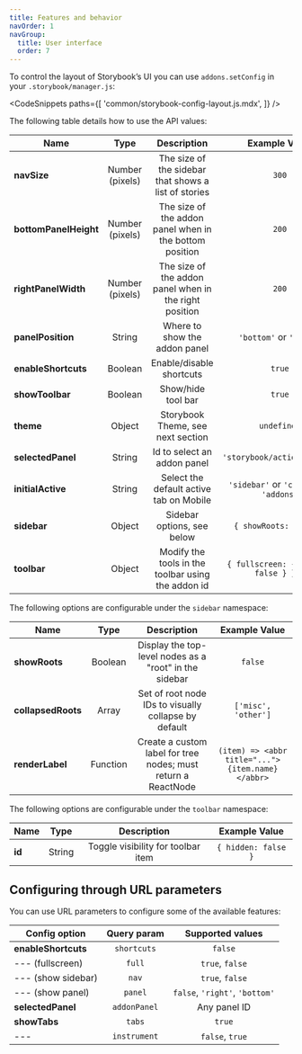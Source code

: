 ```yaml
---
title: Features and behavior
navOrder: 1
navGroup:
  title: User interface
  order: 7
---
```


To control the layout of Storybook’s UI you can use `addons.setConfig` in your `.storybook/manager.js`:

<!-- prettier-ignore-start -->

<CodeSnippets
  paths={[
    'common/storybook-config-layout.js.mdx',
  ]}
/>

<!-- prettier-ignore-end -->

The following table details how to use the API values:

| Name                  |      Type       |                       Description                       |              Example Value              |
| --------------------- | :-------------: | :-----------------------------------------------------: | :-------------------------------------: |
| **navSize**           | Number (pixels) |  The size of the sidebar that shows a list of stories   |                  `300`                  |
| **bottomPanelHeight** | Number (pixels) | The size of the addon panel when in the bottom position |                  `200`                  |
| **rightPanelWidth**   | Number (pixels) | The size of the addon panel when in the right position  |                  `200`                  |
| **panelPosition**     |     String      |              Where to show the addon panel              |         `'bottom'` or `'right'`         |
| **enableShortcuts**   |     Boolean     |                Enable/disable shortcuts                 |                 `true`                  |
| **showToolbar**       |     Boolean     |                   Show/hide tool bar                    |                 `true`                  |
| **theme**             |     Object      |            Storybook Theme, see next section            |               `undefined`               |
| **selectedPanel**     |     String      |               Id to select an addon panel               |       `'storybook/actions/panel'`       |
| **initialActive**     |     String      |         Select the default active tab on Mobile         | `'sidebar'` or `'canvas'` or `'addons'` |
| **sidebar**           |     Object      |               Sidebar options, see below                |         `{ showRoots: false }`          |
| **toolbar**           |     Object      |   Modify the tools in the toolbar using the addon id    |  `{ fullscreen: { hidden: false } } }`  |

The following options are configurable under the `sidebar` namespace:

| Name               |   Type   |                          Description                          |                  Example Value                   |
| ------------------ | :------: | :-----------------------------------------------------------: | :----------------------------------------------: |
| **showRoots**      | Boolean  |    Display the top-level nodes as a "root" in the sidebar     |                     `false`                      |
| **collapsedRoots** |  Array   |     Set of root node IDs to visually collapse by default      |               `['misc', 'other']`                |
| **renderLabel**    | Function | Create a custom label for tree nodes; must return a ReactNode | `(item) => <abbr title="...">{item.name}</abbr>` |

The following options are configurable under the `toolbar` namespace:

| Name   |  Type  |            Description             |    Example Value    |
| ------ | :----: | :--------------------------------: | :-----------------: |
| **id** | String | Toggle visibility for toolbar item | `{ hidden: false }` |

## Configuring through URL parameters

You can use URL parameters to configure some of the available features:

| Config option       | Query param  |        Supported values        |
| ------------------- | :----------: | :----------------------------: |
| **enableShortcuts** | `shortcuts`  |            `false`             |
| --- (fullscreen)    |    `full`    |        `true`, `false`         |
| --- (show sidebar)  |    `nav`     |        `true`, `false`         |
| --- (show panel)    |   `panel`    | `false`, `'right'`, `'bottom'` |
| **selectedPanel**   | `addonPanel` |          Any panel ID          |
| **showTabs**        |    `tabs`    |             `true`             |
| ---                 | `instrument` |        `false`, `true`         |
